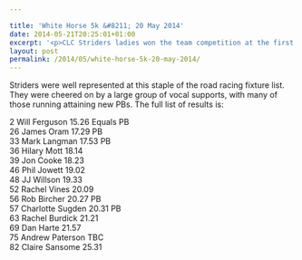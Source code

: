 ```yaml
---

title: 'White Horse 5k &#8211; 20 May 2014'
date: 2014-05-21T20:25:01+01:00
excerpt: '<p>CLC Striders ladies won the team competition at the first White Horse 5k of the summer.</p>'
layout: post
permalink: /2014/05/white-horse-5k-20-may-2014/
---
```

Striders were well represented at this staple of the road racing fixture list. They were cheered on by a large group of vocal supports, with many of those running attaining new PBs. The full list of results is:

2 Will Ferguson 15.26 Equals PB  
26 James Oram 17.29 PB  
33 Mark Langman 17.53 PB  
36 Hilary Mott 18.14  
39 Jon Cooke 18.23  
46 Phil Jowett 19.02  
48 JJ Willson 19.33  
52 Rachel Vines 20.09  
56 Rob Bircher 20.27 PB  
57 Charlotte Sugden 20.31 PB  
63 Rachel Burdick 21.21  
69 Dan Harte 21.57  
75 Andrew Paterson TBC  
82 Claire Sansome 25.31</p>